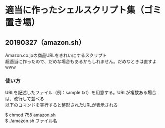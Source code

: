 # 適当に作ったシェルスクリプト集（ゴミ置き場）

## 20190327（amazon.sh）
Amazon.co.jpの商品URLをきれいにするスクリプト  
超適当に作ったので、だめな場合もあるかもしれません。だめなときは直すよwww  

### 使い方
URLを記述したファイル（例：sample.txt）を用意する。URLが複数ある場合は、改行して並べる  
以下のコマンドを実行すると整形されたURLが表示される  

$ chmod 755 amazon.sh  
$ ./amazon.sh ファイル名  

